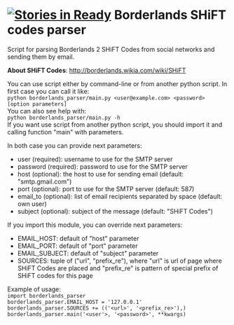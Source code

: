 [![Stories in Ready](https://badge.waffle.io/vapkarian/borderlands_parser.png?label=ready&title=Ready)](https://waffle.io/vapkarian/borderlands_parser)
Borderlands SHiFT codes parser
==================

Script for parsing Borderlands 2 SHiFT Codes from social networks and sending them by email.

**About SHiFT Codes**: http://borderlands.wikia.com/wiki/SHiFT

You can use script either by command-line or from another python script.
In first case you can call it like:<br>
`python borderlands_parser/main.py <user@example.com> <password> [option parameters]`<br>
You can also see help with:<br>
`python borderlands_parser/main.py -h`<br>
If you want use script from another python script, you should import it and calling function "main" with parameters.

In both case you can provide next parameters:
 - user (required): username to use for the SMTP server
 - password (required): password to use for the SMTP server
 - host (optional): the host to use for sending email (default: "smtp.gmail.com")
 - port (optional): port to use for the SMTP server (default: 587)
 - email_to (optional): list of email recipients separated by space (default: own user)
 - subject (optional): subject of the message (default: "SHiFT Codes")

If you import this module, you can override next parameters:
 - EMAIL_HOST: default of "host" parameter
 - EMAIL_PORT: default of "port" parameter
 - EMAIL_SUBJECT: default of "subject" parameter
 - SOURCES: tuple of ("url", "prefix_re"), where "url" is url of page where SHiFT Codes are placed and "prefix_re" is
    pattern of special prefix of SHiFT codes for this page

Example of usage:<br>
`import borderlands_parser`<br>
`borderlands_parser.EMAIL_HOST = '127.0.0.1'`<br>
`borderlands_parser.SOURCES += (('<url>', '<prefix_re>'),)`<br>
`borderlands_parser.main('<user'>, '<password>', **kwargs)`<br>
